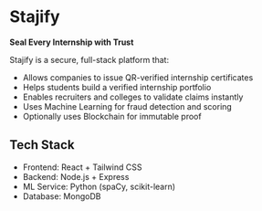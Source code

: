 
# Stajify 
**Seal Every Internship with Trust**

Stajify is a secure, full-stack platform that:
- Allows companies to issue QR-verified internship certificates
- Helps students build a verified internship portfolio
- Enables recruiters and colleges to validate claims instantly
- Uses Machine Learning for fraud detection and scoring
- Optionally uses Blockchain for immutable proof

## Tech Stack
- Frontend: React + Tailwind CSS
- Backend: Node.js + Express
- ML Service: Python (spaCy, scikit-learn)
- Database: MongoDB




